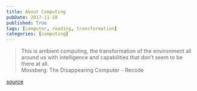 ```yaml
---
title: About Computing
pubDate: 2017-11-18
published: True
tags: [computer, reading, transformation]
categories: [computing]
---
```


> This is ambient computing, the transformation of the environment all around us with intelligence and capabilities that don’t seem to be there at all.  
> Mossberg: The Disappearing Computer - Recode

[source](https://www.recode.net/2017/5/25/15689094/mossberg-final-column)
